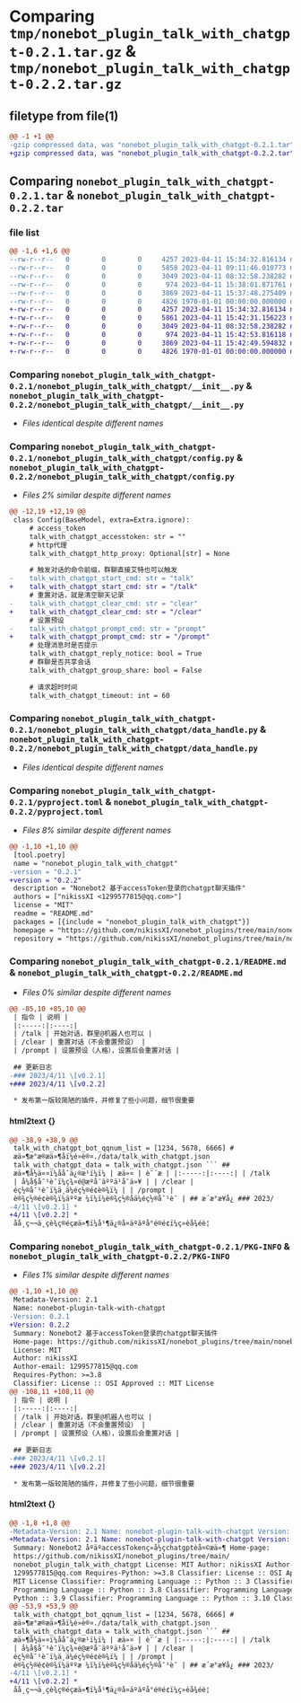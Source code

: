 # Comparing `tmp/nonebot_plugin_talk_with_chatgpt-0.2.1.tar.gz` & `tmp/nonebot_plugin_talk_with_chatgpt-0.2.2.tar.gz`

## filetype from file(1)

```diff
@@ -1 +1 @@
-gzip compressed data, was "nonebot_plugin_talk_with_chatgpt-0.2.1.tar", max compression
+gzip compressed data, was "nonebot_plugin_talk_with_chatgpt-0.2.2.tar", max compression
```

## Comparing `nonebot_plugin_talk_with_chatgpt-0.2.1.tar` & `nonebot_plugin_talk_with_chatgpt-0.2.2.tar`

### file list

```diff
@@ -1,6 +1,6 @@
--rw-r--r--   0        0        0     4257 2023-04-11 15:34:32.816134 nonebot_plugin_talk_with_chatgpt-0.2.1/nonebot_plugin_talk_with_chatgpt/__init__.py
--rw-r--r--   0        0        0     5858 2023-04-11 09:11:46.010773 nonebot_plugin_talk_with_chatgpt-0.2.1/nonebot_plugin_talk_with_chatgpt/config.py
--rw-r--r--   0        0        0     3049 2023-04-11 08:32:58.238282 nonebot_plugin_talk_with_chatgpt-0.2.1/nonebot_plugin_talk_with_chatgpt/data_handle.py
--rw-r--r--   0        0        0      974 2023-04-11 15:38:01.871761 nonebot_plugin_talk_with_chatgpt-0.2.1/pyproject.toml
--rw-r--r--   0        0        0     3869 2023-04-11 15:37:48.275409 nonebot_plugin_talk_with_chatgpt-0.2.1/README.md
--rw-r--r--   0        0        0     4826 1970-01-01 00:00:00.000000 nonebot_plugin_talk_with_chatgpt-0.2.1/PKG-INFO
+-rw-r--r--   0        0        0     4257 2023-04-11 15:34:32.816134 nonebot_plugin_talk_with_chatgpt-0.2.2/nonebot_plugin_talk_with_chatgpt/__init__.py
+-rw-r--r--   0        0        0     5861 2023-04-11 15:42:31.156223 nonebot_plugin_talk_with_chatgpt-0.2.2/nonebot_plugin_talk_with_chatgpt/config.py
+-rw-r--r--   0        0        0     3049 2023-04-11 08:32:58.238282 nonebot_plugin_talk_with_chatgpt-0.2.2/nonebot_plugin_talk_with_chatgpt/data_handle.py
+-rw-r--r--   0        0        0      974 2023-04-11 15:42:53.816118 nonebot_plugin_talk_with_chatgpt-0.2.2/pyproject.toml
+-rw-r--r--   0        0        0     3869 2023-04-11 15:42:49.594832 nonebot_plugin_talk_with_chatgpt-0.2.2/README.md
+-rw-r--r--   0        0        0     4826 1970-01-01 00:00:00.000000 nonebot_plugin_talk_with_chatgpt-0.2.2/PKG-INFO
```

### Comparing `nonebot_plugin_talk_with_chatgpt-0.2.1/nonebot_plugin_talk_with_chatgpt/__init__.py` & `nonebot_plugin_talk_with_chatgpt-0.2.2/nonebot_plugin_talk_with_chatgpt/__init__.py`

 * *Files identical despite different names*

### Comparing `nonebot_plugin_talk_with_chatgpt-0.2.1/nonebot_plugin_talk_with_chatgpt/config.py` & `nonebot_plugin_talk_with_chatgpt-0.2.2/nonebot_plugin_talk_with_chatgpt/config.py`

 * *Files 2% similar despite different names*

```diff
@@ -12,19 +12,19 @@
 class Config(BaseModel, extra=Extra.ignore):
     # access_token
     talk_with_chatgpt_accesstoken: str = ""
     # http代理
     talk_with_chatgpt_http_proxy: Optional[str] = None
 
     # 触发对话的命令前缀，群聊直接艾特也可以触发
-    talk_with_chatgpt_start_cmd: str = "talk"
+    talk_with_chatgpt_start_cmd: str = "/talk"
     # 重置对话，就是清空聊天记录
-    talk_with_chatgpt_clear_cmd: str = "clear"
+    talk_with_chatgpt_clear_cmd: str = "/clear"
     # 设置预设
-    talk_with_chatgpt_prompt_cmd: str = "prompt"
+    talk_with_chatgpt_prompt_cmd: str = "/prompt"
     # 处理消息时是否提示
     talk_with_chatgpt_reply_notice: bool = True
     # 群聊是否共享会话
     talk_with_chatgpt_group_share: bool = False
 
     # 请求超时时间
     talk_with_chatgpt_timeout: int = 60
```

### Comparing `nonebot_plugin_talk_with_chatgpt-0.2.1/nonebot_plugin_talk_with_chatgpt/data_handle.py` & `nonebot_plugin_talk_with_chatgpt-0.2.2/nonebot_plugin_talk_with_chatgpt/data_handle.py`

 * *Files identical despite different names*

### Comparing `nonebot_plugin_talk_with_chatgpt-0.2.1/pyproject.toml` & `nonebot_plugin_talk_with_chatgpt-0.2.2/pyproject.toml`

 * *Files 8% similar despite different names*

```diff
@@ -1,10 +1,10 @@
 [tool.poetry]
 name = "nonebot_plugin_talk_with_chatgpt"
-version = "0.2.1"
+version = "0.2.2"
 description = "Nonebot2 基于accessToken登录的chatgpt聊天插件"
 authors = ["nikissXI <1299577815@qq.com>"]
 license = "MIT"
 readme = "README.md"
 packages = [{include = "nonebot_plugin_talk_with_chatgpt"}]
 homepage = "https://github.com/nikissXI/nonebot_plugins/tree/main/nonebot_plugin_talk_with_chatgpt"
 repository = "https://github.com/nikissXI/nonebot_plugins/tree/main/nonebot_plugin_talk_with_chatgpt"
```

### Comparing `nonebot_plugin_talk_with_chatgpt-0.2.1/README.md` & `nonebot_plugin_talk_with_chatgpt-0.2.2/README.md`

 * *Files 0% similar despite different names*

```diff
@@ -85,10 +85,10 @@
 | 指令 | 说明 |
 |:-----:|:----:|
 | /talk | 开始对话，群里@机器人也可以 |
 | /clear | 重置对话（不会重置预设） |
 | /prompt | 设置预设（人格），设置后会重置对话 |
 
 ## 更新日志
-### 2023/4/11 \[v0.2.1]
+### 2023/4/11 \[v0.2.2]
 
 * 发布第一版较简陋的插件，并修复了些小问题，细节很重要
```

#### html2text {}

```diff
@@ -38,9 +38,9 @@
 talk_with_chatgpt_bot_qqnum_list = [1234, 5678, 6666] #
 æä»¶æ°æ®æä»¶åï¼é»è®¤./data/talk_with_chatgpt.json
 talk_with_chatgpt_data = talk_with_chatgpt.json ``` ##
 æä»¶å½ä»¤ï¼åå¯ä¿®æ¹ï¼ï¼ | æä»¤ | è¯´æ | |:-----:|:----:| | /talk
 | å¼å§å¯¹è¯ï¼ç¾¤é@æºå¨äººä¹å¯ä»¥ | | /clear |
 éç½®å¯¹è¯ï¼ä¸ä¼éç½®é¢è®¾ï¼ | | /prompt |
 è®¾ç½®é¢è®¾ï¼äººæ ¼ï¼ï¼è®¾ç½®åä¼éç½®å¯¹è¯ | ## æ´æ°æ¥å¿ ### 2023/
-4/11 \[v0.2.1] *
+4/11 \[v0.2.2] *
 åå¸ç¬¬ä¸çè¾ç®éçæä»¶ï¼å¹¶ä¿®å¤äºäºå°é®é¢ï¼ç»èå¾éè¦
```

### Comparing `nonebot_plugin_talk_with_chatgpt-0.2.1/PKG-INFO` & `nonebot_plugin_talk_with_chatgpt-0.2.2/PKG-INFO`

 * *Files 1% similar despite different names*

```diff
@@ -1,10 +1,10 @@
 Metadata-Version: 2.1
 Name: nonebot-plugin-talk-with-chatgpt
-Version: 0.2.1
+Version: 0.2.2
 Summary: Nonebot2 基于accessToken登录的chatgpt聊天插件
 Home-page: https://github.com/nikissXI/nonebot_plugins/tree/main/nonebot_plugin_talk_with_chatgpt
 License: MIT
 Author: nikissXI
 Author-email: 1299577815@qq.com
 Requires-Python: >=3.8
 Classifier: License :: OSI Approved :: MIT License
@@ -108,11 +108,11 @@
 | 指令 | 说明 |
 |:-----:|:----:|
 | /talk | 开始对话，群里@机器人也可以 |
 | /clear | 重置对话（不会重置预设） |
 | /prompt | 设置预设（人格），设置后会重置对话 |
 
 ## 更新日志
-### 2023/4/11 \[v0.2.1]
+### 2023/4/11 \[v0.2.2]
 
 * 发布第一版较简陋的插件，并修复了些小问题，细节很重要
```

#### html2text {}

```diff
@@ -1,8 +1,8 @@
-Metadata-Version: 2.1 Name: nonebot-plugin-talk-with-chatgpt Version: 0.2.1
+Metadata-Version: 2.1 Name: nonebot-plugin-talk-with-chatgpt Version: 0.2.2
 Summary: Nonebot2 åºäºaccessTokenç»å½çchatgptèå¤©æä»¶ Home-page:
 https://github.com/nikissXI/nonebot_plugins/tree/main/
 nonebot_plugin_talk_with_chatgpt License: MIT Author: nikissXI Author-email:
 1299577815@qq.com Requires-Python: >=3.8 Classifier: License :: OSI Approved ::
 MIT License Classifier: Programming Language :: Python :: 3 Classifier:
 Programming Language :: Python :: 3.8 Classifier: Programming Language ::
 Python :: 3.9 Classifier: Programming Language :: Python :: 3.10 Classifier:
@@ -53,9 +53,9 @@
 talk_with_chatgpt_bot_qqnum_list = [1234, 5678, 6666] #
 æä»¶æ°æ®æä»¶åï¼é»è®¤./data/talk_with_chatgpt.json
 talk_with_chatgpt_data = talk_with_chatgpt.json ``` ##
 æä»¶å½ä»¤ï¼åå¯ä¿®æ¹ï¼ï¼ | æä»¤ | è¯´æ | |:-----:|:----:| | /talk
 | å¼å§å¯¹è¯ï¼ç¾¤é@æºå¨äººä¹å¯ä»¥ | | /clear |
 éç½®å¯¹è¯ï¼ä¸ä¼éç½®é¢è®¾ï¼ | | /prompt |
 è®¾ç½®é¢è®¾ï¼äººæ ¼ï¼ï¼è®¾ç½®åä¼éç½®å¯¹è¯ | ## æ´æ°æ¥å¿ ### 2023/
-4/11 \[v0.2.1] *
+4/11 \[v0.2.2] *
 åå¸ç¬¬ä¸çè¾ç®éçæä»¶ï¼å¹¶ä¿®å¤äºäºå°é®é¢ï¼ç»èå¾éè¦
```

